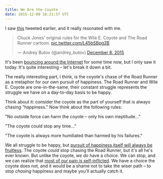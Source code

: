 ```yaml
---
title: We Are the Coyote
date: 2015-12-08 16:21:57 UTC
---
```


I saw [this](https://twitter.com/andrey_butov/status/674237455911006209) tweeted earlier, and it really resonated with me.

<!-- more -->

<blockquote class="twitter-tweet" lang="en"><p lang="en" dir="ltr">Chuck Jones’ original rules for the Wile E. Coyote and The Road Runner cartoon. <a href="https://t.co/L45bSBpg2B">pic.twitter.com/L45bSBpg2B</a></p>&mdash; Andrey Butov (@andrey_butov) <a href="https://twitter.com/andrey_butov/status/674237455911006209">December 8, 2015</a></blockquote>

It's been [bouncing around the Internet](http://mentalfloss.com/article/62035/chuck-jones-rules-writing-road-runner-cartoons) for some time now, but I only saw it today. It's quite interesting – let's break it down a bit.


The really interesting part, I think, is the coyote's chase of the Road Runner 
as a metaphor for our own pursuit of happiness. The Road Runner and Wile E. Coyote are one-in-the-same, their constant struggle represents the struggle we have on a day-to-day basis to be happy.

Think about it: consider the coyote as the part of yourself that is always chasing "happiness." Now think about the following rules:

"No outside force can harm the coyote – only his own ineptitude..."

"The coyote could stop any time..."

"The coyote is always more humiliated than harmed by his failures."

We all struggle to be happy, but [pursuit of happiness itself will always be fruitless](https://ashfurrow.com/blog/you-never-arrive/). The coyote _could_ stop chasing the Road Runner, but it's all he's ever known. But unlike the coyote, _we do_ have a choice. We can stop, and we can realize that [most of our pain is self-inflicted](http://www.huffingtonpost.com/susan-bernstein/dont-shoot-the-second-arr_b_5102701.html). We have a choice the coyote does not, and it would be a shame not to take the wiser path – to stop _chasing_ happiness and maybe you'll actually catch it.

<script async src="//platform.twitter.com/widgets.js" charset="utf-8"></script>
